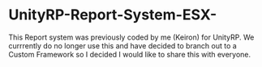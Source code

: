 # UnityRP-Report-System-ESX-
This Report system was previously coded by me (Keiron) for UnityRP. We currrently do no longer use this and have decided to branch out to a Custom Framework so I decided I would like to share this with everyone. 

